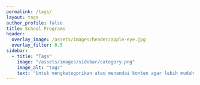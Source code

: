 ```yaml
---
permalink: /tags/
layout: tags
author_profile: false
title: School Programs
header:
  overlay_image: /assets/images/header/apple-eye.jpg
  overlay_filter: 0.5
sidebar:
  - title: "Tags"
    image: "/assets/images/sidebar/category.png"
    image_alt: "tags"
    text: "Untuk mengkategorikan atau menandai konten agar lebih mudah diidentifikasi, dikelompokkan, dan ditemukan."
---
```

